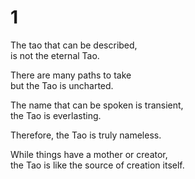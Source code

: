 # 1

The tao that can be described,  
is not the eternal Tao.

There are many paths to take  
but the Tao is uncharted.

The name that can be spoken is transient,  
the Tao is everlasting.

  
Therefore, the Tao is truly nameless.  
  
While things have a mother or creator,  
the Tao is like the source of creation itself.


